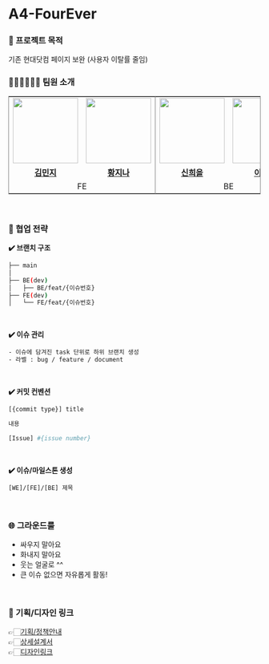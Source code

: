 # A4-FourEver
### 📝 프로젝트 목적
기존 현대닷컴 페이지 보완 (사용자 이탈률 줄임)

### 🧑🏻‍💻👩🏻‍💻 팀원 소개
<table style="border: 0.5px solid gray">
 <tr>
    <td align="center"><a href="https://github.com/meanz1"><img src="https://avatars.githubusercontent.com/meanz1" width="130px;" alt=""></td>
    <td align="center" style="border-right : 0.5px solid gray"><a href="https://github.com/hwangJN"><img src="https://avatars.githubusercontent.com/hwangJN" width="130px;" alt=""></td>
    <td align="center"><a href="https://github.com/ShinHeeEul"><img src="https://avatars.githubusercontent.com/ShinHeeEul" width="130px;" alt=""></td>
    <td align="center" style="border-right : 0.5px solid gray"><a href="https://github.com/LBC11"><img src="https://avatars.githubusercontent.com/LBC11" width="130px;" alt=""></td>

  </tr>
  <tr>
    <td align="center"><a href="https://github.com/meanz1"><b>김민지</b></td>
    <td align="center"style="border-right : 0.5px solid gray"><a href="https://github.com/hwangJN" ><b>황지나</b></td>
    <td align="center"><a href="https://github.com/ShinHeeEul"><b>신희을</b></td>
    <td align="center" style="border-right : 0.5px solid gray"><a href="https://github.com/LBC11"><b>이병찬</b></td>
  </tr>

  <tr>
    <td align = "center" colspan = "2" style="border-right : 0.5px solid gray">FE</td>
    <td align = "center" colspan = "2" style="border-right : 0.5px solid gray">BE</td>
  </tr>
</table>
<br/>

### 🌟 협업 전략  

**✔️ 브랜치 구조**   
```bash
├── main
│
├── BE(dev)
│   ├── BE/feat/{이슈번호}
├── FE(dev)
│   └── FE/feat/{이슈번호}
```

<br/>   

**✔️ 이슈 관리** 
```bash
- 이슈에 담겨진 task 단위로 하위 브랜치 생성
- 라벨 : bug / feature / document
```

<br/>

**✔️ 커밋 컨벤션**   
```bash
[{commit type}] title

내용

[Issue] #{issue number}   
```

<br/>

**✔️ 이슈/마일스톤 생성**   
```bash
[WE]/[FE]/[BE] 제목 
```

<br/>

### 🌐 그라운드룰   
- 싸우지 말아요
- 화내지 말아요
- 웃는 얼굴로 ^^
- 큰 이슈 없으면 자유롭게 활동!
  
<br/>

### 🎨 기획/디자인 링크   
👉🏻[기획/정책안내](https://www.figma.com/file/7Z1cW7vx7ejocQzIJIYnDs/Handoff_%EC%97%91%EC%85%80?type=design&node-id=8-17111&mode=design&t=AesBB7DPiBepP2VS-0)  
👉🏻[상세설계서](https://www.figma.com/file/7Z1cW7vx7ejocQzIJIYnDs/Handoff_%EC%97%91%EC%85%80?type=design&node-id=8-17111&mode=design&t=AesBB7DPiBepP2VS-0)   
👉🏻[디자인링크](https://www.figma.com/file/7Z1cW7vx7ejocQzIJIYnDs/Handoff_%EC%97%91%EC%85%80?type=design&node-id=1-6&mode=design&t=LjCSeaLBp3qhUB9W-0)
